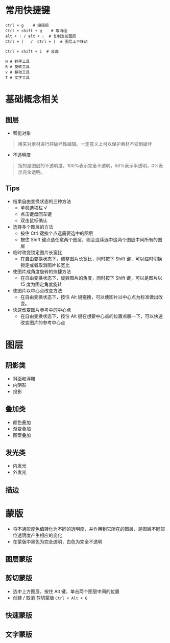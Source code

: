 # 常用快捷键

```shell
ctrl + g	# 编辑组
Ctrl + shift + g 	# 取消组
alt + ↑ / alt + ↓  # 复制当前图层
Ctrl + [   /  Ctrl + ]	# 图层上下移动

Ctrl + shift + i  # 反选

H # 抓手工具
R # 旋转工具
v # 移动工具
T # 文字工具
```

# 基础概念相关

## 图层
* 智能对象
>用来对素材进行非破坏性编辑。一定意义上可以保护素材不受到破坏

* 不透明度
>指的是图层的不透明度，100%表示完全不透明，50%表示半透明，0%表示完全透明。




## Tips
* 结束自由变换状态的三种方法
	* 单机选项栏  √
	* 点击键盘回车键
	* 双击鼠标确认
* 选择多个图层的方法
	* 按住 Ctrl 键挨个点选需要选中的图层
	* 按住 Shift 键点选任意两个图层，则会连续选中这两个图层中间所有的图层
* 临时改变锁定图片长宽比
	* 在自由变换状态下，调整图片长宽比，同时按下 Shift 键，可以临时切换锁定或者取消图片长宽比
* 使图片成角度旋转的快捷方法
	* 在自由变换状态下，旋转图片的角度，同时按下 Shift 键，可以是图片以 15 度为固定角度旋转
* 使图片以中心点改变方法
	* 在自由变换状态下，按住 Alt 键拖拽，可以使图片以中心点为标准做出改变。
* 快速改变图片参考中的中心点
	* 在自由变换状态下，按住 Alt 键在想要中心点的位置点胰一下，可以快速改变图片的参考中心点



# 图层

## 阴影类
* 斜面和浮雕
* 内阴影
* 投影

## 叠加类
* 颜色叠加
* 渐变叠加
* 图案叠加

## 发光类
* 内发光
* 外发光

## 描边

# 蒙版

* 将不通灰度色值转化为不同的透明度，并作用到它所在的图层，是图层不同部位透明度产生相应的变化
* 在蒙版中黑色为完全透明，白色为完全不透明

## 图层蒙版

## 剪切蒙版

* 选中上方图层，按住 Alt 键，单击两个图层中间的位置
* 创建 / 取消 剪切蒙版 `Ctrl + Alt + G`
## 快速蒙版

## 文字蒙版





